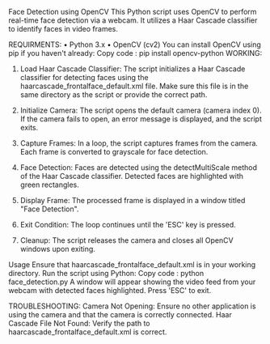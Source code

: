 Face Detection using OpenCV
This Python script uses OpenCV to perform real-time face detection via a webcam. It utilizes a Haar Cascade classifier to identify faces in video frames.

REQUIRMENTS:
•	Python 3.x
•	OpenCV (cv2)
You can install OpenCV using pip if you haven't already:
Copy code :  pip install opencv-python
WORKING:
1.	Load Haar Cascade Classifier: The script initializes a Haar Cascade classifier for detecting faces using the haarcascade_frontalface_default.xml file. Make sure this file is in the same directory as the script or provide the correct path.

2.	Initialize Camera: The script opens the default camera (camera index 0). If the camera fails to open, an error message is displayed, and the script exits.

3.	Capture Frames: In a loop, the script captures frames from the camera. Each frame is converted to grayscale for face detection.

4.	Face Detection: Faces are detected using the detectMultiScale method of the Haar Cascade classifier. Detected faces are highlighted with green rectangles.

5.	Display Frame: The processed frame is displayed in a window titled "Face Detection".

6.	Exit Condition: The loop continues until the 'ESC' key is pressed.

7.	Cleanup: The script releases the camera and closes all OpenCV windows upon exiting.

Usage
Ensure that haarcascade_frontalface_default.xml is in your working directory.
Run the script using Python:
Copy code  :  python face_detection.py
A window will appear showing the video feed from your webcam with detected faces highlighted. Press 'ESC' to exit.

TROUBLESHOOTING:
Camera Not Opening: Ensure no other application is using the camera and that the camera is correctly connected.
Haar Cascade File Not Found: Verify the path to haarcascade_frontalface_default.xml is correct.

